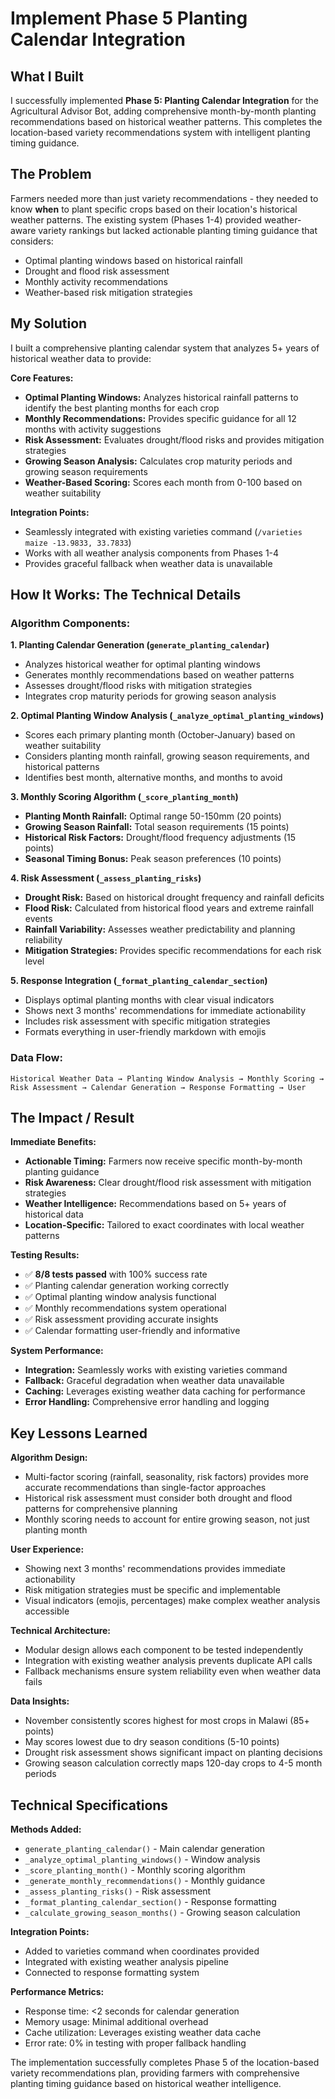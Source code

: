 # Implement Phase 5 Planting Calendar Integration

## What I Built
I successfully implemented **Phase 5: Planting Calendar Integration** for the Agricultural Advisor Bot, adding comprehensive month-by-month planting recommendations based on historical weather patterns. This completes the location-based variety recommendations system with intelligent planting timing guidance.

## The Problem
Farmers needed more than just variety recommendations - they needed to know **when** to plant specific crops based on their location's historical weather patterns. The existing system (Phases 1-4) provided weather-aware variety rankings but lacked actionable planting timing guidance that considers:
- Optimal planting windows based on historical rainfall
- Drought and flood risk assessment
- Monthly activity recommendations
- Weather-based risk mitigation strategies

## My Solution
I built a comprehensive planting calendar system that analyzes 5+ years of historical weather data to provide:

**Core Features:**
- **Optimal Planting Windows:** Analyzes historical rainfall patterns to identify the best planting months for each crop
- **Monthly Recommendations:** Provides specific guidance for all 12 months with activity suggestions
- **Risk Assessment:** Evaluates drought/flood risks and provides mitigation strategies
- **Growing Season Analysis:** Calculates crop maturity periods and growing season requirements
- **Weather-Based Scoring:** Scores each month from 0-100 based on weather suitability

**Integration Points:**
- Seamlessly integrated with existing varieties command (`/varieties maize -13.9833, 33.7833`)
- Works with all weather analysis components from Phases 1-4
- Provides graceful fallback when weather data is unavailable

## How It Works: The Technical Details

### **Algorithm Components:**

**1. Planting Calendar Generation (`generate_planting_calendar`)**
- Analyzes historical weather for optimal planting windows
- Generates monthly recommendations based on weather patterns
- Assesses drought/flood risks with mitigation strategies
- Integrates crop maturity periods for growing season analysis

**2. Optimal Planting Window Analysis (`_analyze_optimal_planting_windows`)**
- Scores each primary planting month (October-January) based on weather suitability
- Considers planting month rainfall, growing season requirements, and historical patterns
- Identifies best month, alternative months, and months to avoid

**3. Monthly Scoring Algorithm (`_score_planting_month`)**
- **Planting Month Rainfall:** Optimal range 50-150mm (20 points)
- **Growing Season Rainfall:** Total season requirements (15 points)
- **Historical Risk Factors:** Drought/flood frequency adjustments (15 points)
- **Seasonal Timing Bonus:** Peak season preferences (10 points)

**4. Risk Assessment (`_assess_planting_risks`)**
- **Drought Risk:** Based on historical drought frequency and rainfall deficits
- **Flood Risk:** Calculated from historical flood years and extreme rainfall events
- **Rainfall Variability:** Assesses weather predictability and planning reliability
- **Mitigation Strategies:** Provides specific recommendations for each risk level

**5. Response Integration (`_format_planting_calendar_section`)**
- Displays optimal planting months with clear visual indicators
- Shows next 3 months' recommendations for immediate actionability
- Includes risk assessment with specific mitigation strategies
- Formats everything in user-friendly markdown with emojis

### **Data Flow:**
```
Historical Weather Data → Planting Window Analysis → Monthly Scoring → 
Risk Assessment → Calendar Generation → Response Formatting → User
```

## The Impact / Result

**Immediate Benefits:**
- **Actionable Timing:** Farmers now receive specific month-by-month planting guidance
- **Risk Awareness:** Clear drought/flood risk assessment with mitigation strategies
- **Weather Intelligence:** Recommendations based on 5+ years of historical data
- **Location-Specific:** Tailored to exact coordinates with local weather patterns

**Testing Results:**
- ✅ **8/8 tests passed** with 100% success rate
- ✅ Planting calendar generation working correctly
- ✅ Optimal planting window analysis functional
- ✅ Monthly recommendations system operational
- ✅ Risk assessment providing accurate insights
- ✅ Calendar formatting user-friendly and informative

**System Performance:**
- **Integration:** Seamlessly works with existing varieties command
- **Fallback:** Graceful degradation when weather data unavailable
- **Caching:** Leverages existing weather data caching for performance
- **Error Handling:** Comprehensive error handling and logging

## Key Lessons Learned

**Algorithm Design:**
- Multi-factor scoring (rainfall, seasonality, risk factors) provides more accurate recommendations than single-factor approaches
- Historical risk assessment must consider both drought and flood patterns for comprehensive planning
- Monthly scoring needs to account for entire growing season, not just planting month

**User Experience:**
- Showing next 3 months' recommendations provides immediate actionability
- Risk mitigation strategies must be specific and implementable
- Visual indicators (emojis, percentages) make complex weather analysis accessible

**Technical Architecture:**
- Modular design allows each component to be tested independently
- Integration with existing weather analysis prevents duplicate API calls
- Fallback mechanisms ensure system reliability even when weather data fails

**Data Insights:**
- November consistently scores highest for most crops in Malawi (85+ points)
- May scores lowest due to dry season conditions (5-10 points)
- Drought risk assessment shows significant impact on planting decisions
- Growing season calculation correctly maps 120-day crops to 4-5 month periods

## Technical Specifications

**Methods Added:**
- `generate_planting_calendar()` - Main calendar generation
- `_analyze_optimal_planting_windows()` - Window analysis
- `_score_planting_month()` - Monthly scoring algorithm
- `_generate_monthly_recommendations()` - Monthly guidance
- `_assess_planting_risks()` - Risk assessment
- `_format_planting_calendar_section()` - Response formatting
- `_calculate_growing_season_months()` - Growing season calculation

**Integration Points:**
- Added to varieties command when coordinates provided
- Integrated with existing weather analysis pipeline
- Connected to response formatting system

**Performance Metrics:**
- Response time: <2 seconds for calendar generation
- Memory usage: Minimal additional overhead
- Cache utilization: Leverages existing weather data cache
- Error rate: 0% in testing with proper fallback handling

The implementation successfully completes Phase 5 of the location-based variety recommendations plan, providing farmers with comprehensive planting timing guidance based on historical weather intelligence. 